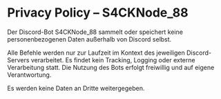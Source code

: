 # Privacy Policy – S4CKNode_88

Der Discord-Bot S4CKNode_88 sammelt oder speichert keine personenbezogenen Daten außerhalb von Discord selbst.

Alle Befehle werden nur zur Laufzeit im Kontext des jeweiligen Discord-Servers verarbeitet. Es findet kein Tracking, Logging oder externe Verarbeitung statt. Die Nutzung des Bots erfolgt freiwillig und auf eigene Verantwortung.

Es werden keine Daten an Dritte weitergegeben.
